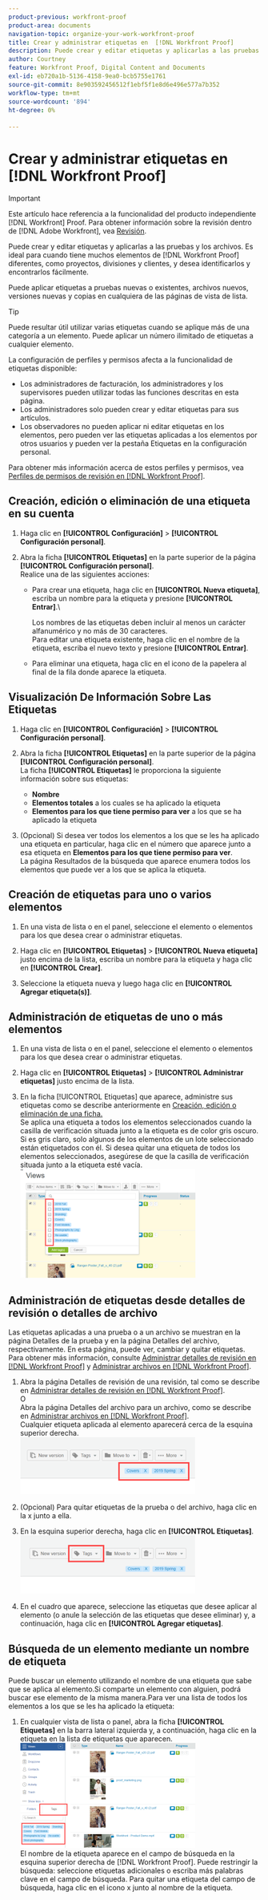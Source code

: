 ```yaml
---
product-previous: workfront-proof
product-area: documents
navigation-topic: organize-your-work-workfront-proof
title: Crear y administrar etiquetas en  [!DNL Workfront Proof]
description: Puede crear y editar etiquetas y aplicarlas a las pruebas y los archivos. Es ideal para cuando tiene muchos  [!DNL Workfront Proof] elementos diferentes, como proyectos, divisiones y clientes, y desea identificarlos y encontrarlos fácilmente.
author: Courtney
feature: Workfront Proof, Digital Content and Documents
exl-id: eb720a1b-5136-4158-9ea0-bcb5755e1761
source-git-commit: 8e903592456512f1ebf5f1e8d6e496e577a7b352
workflow-type: tm+mt
source-wordcount: '894'
ht-degree: 0%

---
```


# Crear y administrar etiquetas en [!DNL Workfront Proof]

>[!IMPORTANT]
>
>Este artículo hace referencia a la funcionalidad del producto independiente [!DNL Workfront] Proof. Para obtener información sobre la revisión dentro de [!DNL Adobe Workfront], vea [Revisión](../../../review-and-approve-work/proofing/proofing.md).

Puede crear y editar etiquetas y aplicarlas a las pruebas y los archivos. Es ideal para cuando tiene muchos elementos de [!DNL Workfront Proof] diferentes, como proyectos, divisiones y clientes, y desea identificarlos y encontrarlos fácilmente.

Puede aplicar etiquetas a pruebas nuevas o existentes, archivos nuevos, versiones nuevas y copias en cualquiera de las páginas de vista de lista.

>[!TIP]
>
>Puede resultar útil utilizar varias etiquetas cuando se aplique más de una categoría a un elemento. Puede aplicar un número ilimitado de etiquetas a cualquier elemento.

La configuración de perfiles y permisos afecta a la funcionalidad de etiquetas disponible:

* Los administradores de facturación, los administradores y los supervisores pueden utilizar todas las funciones descritas en esta página.
* Los administradores solo pueden crear y editar etiquetas para sus artículos.
* Los observadores no pueden aplicar ni editar etiquetas en los elementos, pero pueden ver las etiquetas aplicadas a los elementos por otros usuarios y pueden ver la pestaña Etiquetas en la configuración personal.

Para obtener más información acerca de estos perfiles y permisos, vea [Perfiles de permisos de revisión en [!DNL Workfront Proof]](../../../workfront-proof/wp-acct-admin/account-settings/proof-perm-profiles-in-wp.md).

## Creación, edición o eliminación de una etiqueta en su cuenta

1. Haga clic en **[!UICONTROL Configuración]** > **[!UICONTROL Configuración personal]**.

1. Abra la ficha **[!UICONTROL Etiquetas]** en la parte superior de la página **[!UICONTROL Configuración personal]**.\
   Realice una de las siguientes acciones:

   * Para crear una etiqueta, haga clic en **[!UICONTROL Nueva etiqueta]**, escriba un nombre para la etiqueta y presione **[!UICONTROL Entrar]**.\

     Los nombres de las etiquetas deben incluir al menos un carácter alfanumérico y no más de 30 caracteres.\
      Para editar una etiqueta existente, haga clic en el nombre de la etiqueta, escriba el nuevo texto y presione **[!UICONTROL Entrar]**.

   * Para eliminar una etiqueta, haga clic en el icono de la papelera al final de la fila donde aparece la etiqueta.

## Visualización De Información Sobre Las Etiquetas

1. Haga clic en **[!UICONTROL Configuración]** > **[!UICONTROL Configuración personal]**.

1. Abra la ficha **[!UICONTROL Etiquetas]** en la parte superior de la página **[!UICONTROL Configuración personal]**.\
   La ficha **[!UICONTROL Etiquetas]** le proporciona la siguiente información sobre sus etiquetas:

   * **Nombre**
   * **Elementos totales** a los cuales se ha aplicado la etiqueta
   * **Elementos para los que tiene permiso para ver** a los que se ha aplicado la etiqueta

1. (Opcional) Si desea ver todos los elementos a los que se les ha aplicado una etiqueta en particular, haga clic en el número que aparece junto a esa etiqueta en **Elementos para los que tiene permiso para ver**.\
   La página Resultados de la búsqueda que aparece enumera todos los elementos que puede ver a los que se aplica la etiqueta.

## Creación de etiquetas para uno o varios elementos

1. En una vista de lista o en el panel, seleccione el elemento o elementos para los que desea crear o administrar etiquetas.
1. Haga clic en **[!UICONTROL Etiquetas]** > **[!UICONTROL Nueva etiqueta]** justo encima de la lista, escriba un nombre para la etiqueta y haga clic en **[!UICONTROL Crear]**.

1. Seleccione la etiqueta nueva y luego haga clic en **[!UICONTROL Agregar etiqueta(s)]**.

## Administración de etiquetas de uno o más elementos

1. En una vista de lista o en el panel, seleccione el elemento o elementos para los que desea crear o administrar etiquetas.
1. Haga clic en **[!UICONTROL Etiquetas]** > **[!UICONTROL Administrar etiquetas]** justo encima de la lista.

1. En la ficha [!UICONTROL Etiquetas] que aparece, administre sus etiquetas como se describe anteriormente en [Creación, edición o eliminación de una ficha.](https://support.workfront.com/knowledge/articles/115004379508/en-us?brand_id=662728&amp;return_to=%2Fhc%2Fen-us%2Farticles%2F115004379508#CreatingEditingDeletingTag)\
   Se aplica una etiqueta a todos los elementos seleccionados cuando la casilla de verificación situada junto a la etiqueta es de color gris oscuro. Si es gris claro, solo algunos de los elementos de un lote seleccionado están etiquetados con él. Si desea quitar una etiqueta de todos los elementos seleccionados, asegúrese de que la casilla de verificación situada junto a la etiqueta esté vacía.\
   ![Tags_menu_-_Dark_and_light_check.png](assets/tags-menu---dark-and-light-checks-350x217.png)

## Administración de etiquetas desde detalles de revisión o detalles de archivo

Las etiquetas aplicadas a una prueba o a un archivo se muestran en la página Detalles de la prueba y en la página Detalles del archivo, respectivamente. En esta página, puede ver, cambiar y quitar etiquetas. Para obtener más información, consulte [Administrar detalles de revisión en [!DNL Workfront Proof]](../../../workfront-proof/wp-work-proofsfiles/manage-your-work/manage-proof-details.md) y [Administrar archivos en [!DNL Workfront Proof]](../../../workfront-proof/wp-work-proofsfiles/manage-your-work/manage-files.md).

1. Abra la página Detalles de revisión de una revisión, tal como se describe en [Administrar detalles de revisión en [!DNL Workfront Proof]](../../../workfront-proof/wp-work-proofsfiles/manage-your-work/manage-proof-details.md).\
   O\
   Abra la página Detalles del archivo para un archivo, como se describe en [Administrar archivos en [!DNL Workfront Proof]](../../../workfront-proof/wp-work-proofsfiles/manage-your-work/manage-files.md).\
   Cualquier etiqueta aplicada al elemento aparecerá cerca de la esquina superior derecha.\
   ![Etiquetas_on_Detalles_page.png](assets/tags-on-details-page-350x114.png)

1. (Opcional) Para quitar etiquetas de la prueba o del archivo, haga clic en la x junto a ella.
1. En la esquina superior derecha, haga clic en **[!UICONTROL Etiquetas]**.\
   ![Tags_button_on_Details_page.png](assets/tags-button-on-details-page-350x116.png)

1. En el cuadro que aparece, seleccione las etiquetas que desee aplicar al elemento (o anule la selección de las etiquetas que desee eliminar) y, a continuación, haga clic en **[!UICONTROL Agregar etiquetas]**.

## Búsqueda de un elemento mediante un nombre de etiqueta

Puede buscar un elemento utilizando el nombre de una etiqueta que sabe que se aplica al elemento.Si comparte un elemento con alguien, podrá buscar ese elemento de la misma manera.Para ver una lista de todos los elementos a los que se les ha aplicado la etiqueta:

1. En cualquier vista de lista o panel, abra la ficha **[!UICONTROL Etiquetas]** en la barra lateral izquierda y, a continuación, haga clic en la etiqueta en la lista de etiquetas que aparecen.\
   ![Buscando_por_etiqueta.png](assets/searching-by-tag-350x209.png)\
   El nombre de la etiqueta aparece en el campo de búsqueda en la esquina superior derecha de [!DNL Workfront Proof]. Puede restringir la búsqueda: seleccione etiquetas adicionales o escriba más palabras clave en el campo de búsqueda. Para quitar una etiqueta del campo de búsqueda, haga clic en el icono x junto al nombre de la etiqueta.
